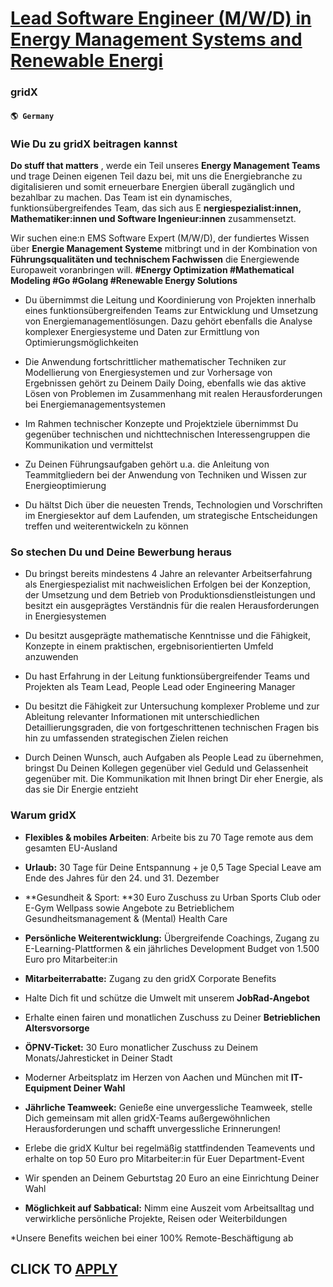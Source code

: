 # [Lead Software Engineer (M/W/D) in Energy Management Systems and Renewable Energi](https://www.remotewlb.com/apply/lead-software-engineer-m-w-d-in-energy-management-systems-and-renewable-energi)  
### gridX  
#### `🌎 Germany`  

### Wie Du zu gridX beitragen kannst

 **Do stuff that matters** , werde ein Teil unseres **Energy Management Teams** und trage Deinen eigenen Teil dazu bei, mit uns die Energiebranche zu digitalisieren und somit erneuerbare Energien überall zugänglich und bezahlbar zu machen. Das Team ist ein dynamisches, funktionsübergreifendes Team, das sich aus E **nergiespezialist:innen, Mathematiker:innen und Software Ingenieur:innen** zusammensetzt.

Wir suchen eine:n EMS Software Expert (M/W/D), der fundiertes Wissen über **Energie Management Systeme** mitbringt und in der Kombination von **Führungsqualitäten und technischem Fachwissen** die Energiewende Europaweit voranbringen will. **#Energy Optimization #Mathematical Modeling #Go #Golang #Renewable Energy Solutions**

  * Du übernimmst die Leitung und Koordinierung von Projekten innerhalb eines funktionsübergreifenden Teams zur Entwicklung und Umsetzung von Energiemanagementlösungen. Dazu gehört ebenfalls die Analyse komplexer Energiesysteme und Daten zur Ermittlung von Optimierungsmöglichkeiten

  * Die Anwendung fortschrittlicher mathematischer Techniken zur Modellierung von Energiesystemen und zur Vorhersage von Ergebnissen gehört zu Deinem Daily Doing, ebenfalls wie das aktive Lösen von Problemen im Zusammenhang mit realen Herausforderungen bei Energiemanagementsystemen

  * Im Rahmen technischer Konzepte und Projektziele übernimmst Du gegenüber technischen und nichttechnischen Interessengruppen die Kommunikation und vermittelst

  * Zu Deinen Führungsaufgaben gehört u.a. die Anleitung von Teammitgliedern bei der Anwendung von Techniken und Wissen zur Energieoptimierung

  * Du hältst Dich über die neuesten Trends, Technologien und Vorschriften im Energiesektor auf dem Laufenden, um strategische Entscheidungen treffen und weiterentwickeln zu können

### So stechen Du und Deine Bewerbung heraus

  * Du bringst bereits mindestens 4 Jahre an relevanter Arbeitserfahrung als Energiespezialist mit nachweislichen Erfolgen bei der Konzeption, der Umsetzung und dem Betrieb von Produktionsdienstleistungen und besitzt ein ausgeprägtes Verständnis für die realen Herausforderungen in Energiesystemen 

  * Du besitzt ausgeprägte mathematische Kenntnisse und die Fähigkeit, Konzepte in einem praktischen, ergebnisorientierten Umfeld anzuwenden 

  * Du hast Erfahrung in der Leitung funktionsübergreifender Teams und Projekten als Team Lead, People Lead oder Engineering Manager 

  * Du besitzt die Fähigkeit zur Untersuchung komplexer Probleme und zur Ableitung relevanter Informationen mit unterschiedlichen Detaillierungsgraden, die von fortgeschrittenen technischen Fragen bis hin zu umfassenden strategischen Zielen reichen

  * Durch Deinen Wunsch, auch Aufgaben als People Lead zu übernehmen, bringst Du Deinen Kollegen gegenüber viel Geduld und Gelassenheit gegenüber mit. Die Kommunikation mit Ihnen bringt Dir eher Energie, als das sie Dir Energie entzieht

### Warum gridX

  * **Flexibles & mobiles Arbeiten**: Arbeite bis zu 70 Tage remote aus dem gesamten EU-Ausland

  * **Urlaub:** 30 Tage für Deine Entspannung + je 0,5 Tage Special Leave am Ende des Jahres für den 24. und 31. Dezember

  * **Gesundheit & Sport: **30 Euro Zuschuss zu Urban Sports Club oder E-Gym Wellpass sowie Angebote zu Betrieblichem Gesundheitsmanagement & (Mental) Health Care

  * **Persönliche Weiterentwicklung:** Übergreifende Coachings, Zugang zu E-Learning-Plattformen & ein jährliches Development Budget von 1.500 Euro pro Mitarbeiter:in

  * **Mitarbeiterrabatte:** Zugang zu den gridX Corporate Benefits

  * Halte Dich fit und schütze die Umwelt mit unserem **JobRad-Angebot**

  * Erhalte einen fairen und monatlichen Zuschuss zu Deiner **Betrieblichen Altersvorsorge**

  * **ÖPNV-Ticket:** 30 Euro monatlicher Zuschuss zu Deinem Monats/Jahresticket in Deiner Stadt

  * Moderner Arbeitsplatz im Herzen von Aachen und München mit **IT-Equipment Deiner Wahl**

  * **Jährliche Teamweek:** Genieße eine unvergessliche Teamweek, stelle Dich gemeinsam mit allen gridX-Teams außergewöhnlichen Herausforderungen und schafft unvergessliche Erinnerungen!

  * Erlebe die gridX Kultur bei regelmäßig stattfindenden Teamevents und erhalte on top 50 Euro pro Mitarbeiter:in für Euer Department-Event

  * Wir spenden an Deinem Geburtstag 20 Euro an eine Einrichtung Deiner Wahl

  * **Möglichkeit auf Sabbatical:** Nimm eine Auszeit vom Arbeitsalltag und verwirkliche persönliche Projekte, Reisen oder Weiterbildungen

*Unsere Benefits weichen bei einer 100% Remote-Beschäftigung ab

  
## CLICK TO [APPLY](https://www.remotewlb.com/apply/lead-software-engineer-m-w-d-in-energy-management-systems-and-renewable-energi)

